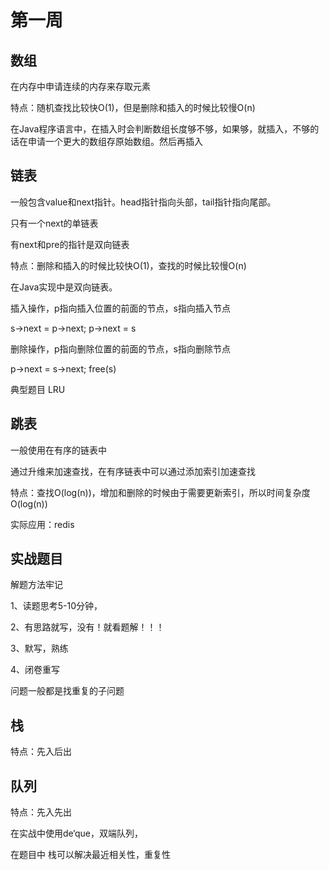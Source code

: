 # 第一周

## 数组

在内存中申请连续的内存来存取元素

特点：随机查找比较快O(1)，但是删除和插入的时候比较慢O(n)

在Java程序语言中，在插入时会判断数组长度够不够，如果够，就插入，不够的话在申请一个更大的数组存原始数组。然后再插入

## 链表

一般包含value和next指针。head指针指向头部，tail指针指向尾部。

只有一个next的单链表

有next和pre的指针是双向链表

特点：删除和插入的时候比较快O(1)，查找的时候比较慢O(n)

在Java实现中是双向链表。

插入操作，p指向插入位置的前面的节点，s指向插入节点

s->next = p->next; p->next = s 

删除操作，p指向删除位置的前面的节点，s指向删除节点

p->next = s->next; free(s) 

典型题目 LRU



## 跳表

一般使用在有序的链表中

通过升维来加速查找，在有序链表中可以通过添加索引加速查找

特点：查找O(log(n))，增加和删除的时候由于需要更新索引，所以时间复杂度O(log(n))

实际应用：redis

## 实战题目

解题方法牢记

1、读题思考5-10分钟，

2、有思路就写，没有！就看题解！！！

3、默写，熟练

4、闭卷重写

问题一般都是找重复的子问题

## 栈

特点：先入后出

## 队列

特点：先入先出

在实战中使用de‘que，双端队列，

在题目中 栈可以解决最近相关性，重复性